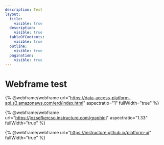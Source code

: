 ```yaml
---
description: Test
layout:
  title:
    visible: true
  description:
    visible: true
  tableOfContents:
    visible: true
  outline:
    visible: true
  pagination:
    visible: true
---
```


# Webframe test

{% @webframe/webframe url="https://data-access-platform-api.s3.amazonaws.com/erd/index.html" aspectratio="1" fullWidth="true" %}

{% @webframe/webframe url="https://jozsefkercso.instructure.com/graphiql" aspectratio="1.33" fullWidth="true" %}

{% @webframe/webframe url="https://instructure.github.io/platform-ui" fullWidth="true" %}
